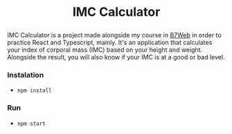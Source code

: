 <h1 align="center">
  <p align="center">IMC Calculator</p>
</h1>

IMC Calculator is a project made alongside my course in [B7Web](https://b7web.com.br/fullstack/?gclid=EAIaIQobChMI-7eYj5vT-QIVEz6RCh2VfgXQEAAYASAAEgJfifD_BwE&ref=I24108426I) in order to practice React and Typescript, mainly. It's an application that calculates your index of corporal mass (IMC) based on your height and weight. Alongside the result, you will also know if your IMC is at a good or bad level.

### Instalation
- `npm install`

### Run
- `npm start`